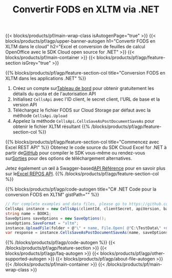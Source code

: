 ﻿---
title:  Convertir FODS en XLTM via .NET
description: Créez, modifiez ou convertissez des fichiers Excel avec le SDK Cloud API et Open Source .NET
url: /fr/net/conversion/fods-to-xltm/
family: cells
platformtag: net
feature: conversion
informat: FODS
outformat: XLTM
platform: .NET
otherformats: XLTX XML XPS XLTM XLSM TXT MHTML TIFF ODS CSV SVG MD XLSB TSV PDF FODS 
---
{{< blocks/products/pf/main-wrap-class isAutogenPage="true" >}}
{{< blocks/products/pf/agp/upper-banner-autogen h1="Convertir FODS en XLTM dans le cloud" h2="Excel et conversion de feuilles de calcul OpenOffice avec le SDK Cloud open source for .NET" >}}
{{< blocks/products/pf/main-container >}}
{{< blocks/products/pf/agp/feature-section isGrey="true" >}}

{{% blocks/products/pf/agp/feature-section-col title="Conversion FODS en XLTM dans les applications .NET" %}}
1.  Créez un compte sur<a href="https://dashboard.aspose.cloud/">Tableau de bord</a> pour obtenir gratuitement les détails du quota et de l'autorisation API
1. Initialisez ```CellsApi``` avec l'ID client, le secret client, l'URL de base et la version API
1. Téléchargez le fichier FODS sur Cloud Storage par défaut avec la méthode ```CellsApi.Upload```
1. Appelez la méthode ```CellsApi.CellsSaveAsPostDocumentSaveAs``` pour obtenir le fichier XLTM résultant
{{% /blocks/products/pf/agp/feature-section-col %}}

{{% blocks/products/pf/agp/feature-section-col title="Commencez avec Excel REST API" %}}
 Obtenez le code source du SDK Cloud Excel for .NET à partir de[GitHub](https://github.com/aspose-cells-cloud/aspose-cells-cloud-dotnet) pour compiler le SDK vous-même ou rendez-vous sur[Sorties](https://releases.aspose.cloud/) pour des options de téléchargement alternatives.

 Jetez également un œil à Swagger-based[API Référence](https://apireference.aspose.cloud/cells/) pour en savoir plus sur le[Excel REPOS API](https://products.aspose.cloud/cells/curl/).
{{% /blocks/products/pf/agp/feature-section-col %}}

{{% blocks/products/pf/agp/code-autogen title="C# .NET Code pour la conversion FODS en XLTM" gistPath="" %}}
```cs
// For complete examples and data files, please go to https://github.com/aspose-cells-cloud/aspose-cells-cloud-dotnet/
CellsApi instance = new CellsApi(clientId, clientSecret, apiVersion, baseurl);
string name = BOOK1;
SaveOptions saveOptions = new SaveOptions();
saveOptions.SaveFormat = "xltm";
instance.UploadFile(folder + @"\" + name, File.Open( @"C:\TestData\" +name), "DropBox");
var response = instance.CellsSaveAsPostDocumentSaveAs(name, saveOptions,  "output.xltm", null, null, folder, "DropBox");
```
{{% /blocks/products/pf/agp/code-autogen %}}
{{< /blocks/products/pf/agp/feature-section >}}
{{< blocks/products/pf/agp/faq-autogen >}}
{{< blocks/products/pf/agp/other-supported-autogen >}}
{{< blocks/products/pf/agp/about-file-autogen >}}
{{< /blocks/products/pf/main-container >}}
{{< /blocks/products/pf/main-wrap-class >}}